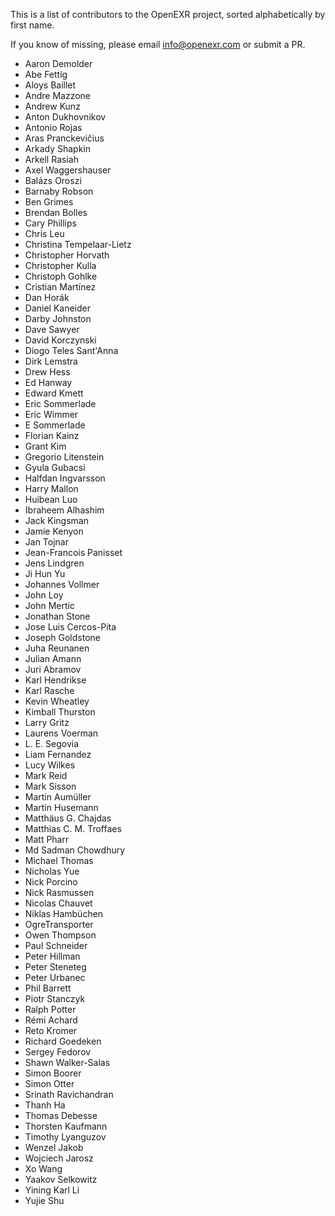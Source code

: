 <!-- SPDX-License-Identifier: BSD-3-Clause -->
<!-- Copyright (c) Contributors to the OpenEXR Project -->

This is a list of contributors to the OpenEXR project, sorted
alphabetically by first name.

If you know of missing, please email info@openexr.com or submit a PR.
  
* Aaron Demolder
* Abe Fettig
* Aloys Baillet
* Andre Mazzone
* Andrew Kunz
* Anton Dukhovnikov
* Antonio Rojas
* Aras Pranckevičius
* Arkady Shapkin
* Arkell Rasiah
* Axel Waggershauser
* Balázs Oroszi
* Barnaby Robson
* Ben Grimes
* Brendan Bolles
* Cary Phillips
* Chris Leu
* Christina Tempelaar-Lietz
* Christopher Horvath
* Christopher Kulla
* Christoph Gohlke
* Cristian Martínez
* Dan Horák
* Daniel Kaneider
* Darby Johnston
* Dave Sawyer
* David Korczynski
* Diogo Teles Sant'Anna
* Dirk Lemstra
* Drew Hess
* Ed Hanway
* Edward Kmett
* Eric Sommerlade
* Eric Wimmer
* E Sommerlade
* Florian Kainz
* Grant Kim
* Gregorio Litenstein
* Gyula Gubacsi
* Halfdan Ingvarsson
* Harry Mallon
* Huibean Luo
* Ibraheem Alhashim
* Jack Kingsman
* Jamie Kenyon
* Jan Tojnar
* Jean-Francois Panisset
* Jens Lindgren
* Ji Hun Yu
* Johannes Vollmer
* John Loy
* John Mertic
* Jonathan Stone
* Jose Luis Cercos-Pita
* Joseph Goldstone
* Juha Reunanen
* Julian Amann
* Juri Abramov
* Karl Hendrikse
* Karl Rasche
* Kevin Wheatley
* Kimball Thurston
* Larry Gritz
* Laurens Voerman
* L. E. Segovia
* Liam Fernandez
* Lucy Wilkes
* Mark Reid
* Mark Sisson
* Martin Aumüller
* Martin Husemann
* Matthäus G. Chajdas
* Matthias C. M. Troffaes
* Matt Pharr
* Md Sadman Chowdhury
* Michael Thomas
* Nicholas Yue
* Nick Porcino
* Nick Rasmussen
* Nicolas Chauvet
* Niklas Hambüchen
* OgreTransporter
* Owen Thompson
* Paul Schneider
* Peter Hillman
* Peter Steneteg
* Peter Urbanec
* Phil Barrett
* Piotr Stanczyk
* Ralph Potter
* Rémi Achard
* Reto Kromer
* Richard Goedeken
* Sergey Fedorov
* Shawn Walker-Salas
* Simon Boorer
* Simon Otter
* Srinath Ravichandran
* Thanh Ha
* Thomas Debesse
* Thorsten Kaufmann
* Timothy Lyanguzov
* Wenzel Jakob
* Wojciech Jarosz
* Xo Wang
* Yaakov Selkowitz
* Yining Karl Li
* Yujie Shu
